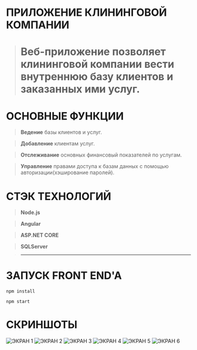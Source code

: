 # ПРИЛОЖЕНИЕ КЛИНИНГОВОЙ КОМПАНИИ
> # Веб-приложение позволяет клининговой компании вести внутреннюю базу клиентов и заказанных ими услуг.


# ОСНОВНЫЕ ФУНКЦИИ
> **Ведение** базы клиентов и услуг.

> **Добавление** клиентам услуг.

> **Отслеживание** основных финансовый показателей по услугам.

> **Управление** правами доступа к базам данных с помощью авторизации(хэширование паролей).

# СТЭК ТЕХНОЛОГИЙ
> **Node.js**

> **Angular** 

> **ASP.NET CORE** 

> **SQLServer**

> **** 

# ЗАПУСК FRONT END'A
```console
npm install
```
```console
npm start
```
# СКРИНШОТЫ
![ЭКРАН 1](https://i.ibb.co/LNbf1QF/2.png)
![ЭКРАН 2](https://i.ibb.co/BwhsF6T/3.png)
![ЭКРАН 3](https://i.ibb.co/WtG64XX/6.png)
![ЭКРАН 4](https://i.ibb.co/k1NvDF6/7.png)
![ЭКРАН 5](https://i.ibb.co/HKHWd82/4.png)
![ЭКРАН 6](https://i.ibb.co/ZWVbGkr/5.png)






